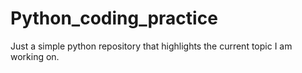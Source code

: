 # Python_coding_practice
Just a simple python repository that highlights the current topic I am working on.
